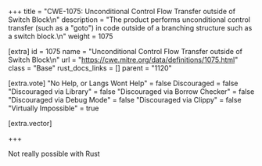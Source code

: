 +++
title = "CWE-1075: Unconditional Control Flow Transfer outside of Switch Block\n"
description = "The product performs unconditional control transfer (such as a \"goto\") in code outside of a branching structure such as a switch block.\n"
weight = 1075

[extra]
id = 1075
name = "Unconditional Control Flow Transfer outside of Switch Block\n"
url = "https://cwe.mitre.org/data/definitions/1075.html"
class = "Base"
rust_docs_links = []
parent = "1120"

[extra.vote]
"No Help, or Langs Wont Help" = false
Discouraged = false
"Discouraged via Library" = false
"Discouraged via Borrow Checker" = false
"Discouraged via Debug Mode" = false
"Discouraged via Clippy" = false
"Virtually Impossible" = true

[extra.vector]

+++

Not really possible with Rust